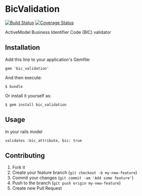 # BicValidation

[![Build Status](https://travis-ci.org/opahk/bic_validation.png?branch=master)](https://travis-ci.org/opahk/bic_validation)
[![Coverage Status](https://coveralls.io/repos/opahk/bic_validation/badge.png?branch=master)](https://coveralls.io/r/opahk/bic_validation?branch=master)

ActiveModel Business Identifier Code (BIC) validator
## Installation

Add this line to your application's Gemfile:

    gem 'bic_validation'

And then execute:

    $ bundle

Or install it yourself as:

    $ gem install bic_validation

## Usage

In your rails model

    validates :bic_attribute, bic: true

## Contributing

1. Fork it
2. Create your feature branch (`git checkout -b my-new-feature`)
3. Commit your changes (`git commit -am 'Add some feature'`)
4. Push to the branch (`git push origin my-new-feature`)
5. Create new Pull Request
